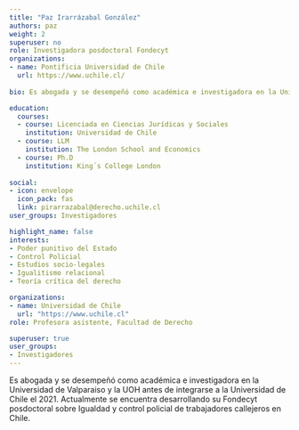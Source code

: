 ```yaml
---
title: "Paz Irarrázabal González"
authors: paz
weight: 2
superuser: no
role: Investigadora posdoctoral Fondecyt
organizations:
- name: Pontificia Universidad de Chile
  url: https://www.uchile.cl/
  
bio: Es abogada y se desempeñó como académica e investigadora en la Universidad de Valparaiso y la UOH antes de integrarse a la Universidad de Chile el 2021. Actualmente se encuentra desarrollando su Fondecyt posdoctoral sobre Igualdad y control policial de trabajadores callejeros en Chile.

education:
  courses:
  - course: Licenciada en Ciencias Jurídicas y Sociales
    institution: Universidad de Chile
  - course: LLM
    institution: The London School and Economics
  - course: Ph.D
    institution: King´s College London
    
social:
- icon: envelope
  icon_pack: fas
  link: pirarrazabal@derecho.uchile.cl
user_groups: Investigadores

highlight_name: false
interests:
- Poder punitivo del Estado
- Control Policial
- Estudios socio-legales
- Igualitismo relacional
- Teoría crítica del derecho

organizations:
- name: Universidad de Chile
  url: "https://www.uchile.cl"
role: Profesora asistente, Facultad de Derecho

superuser: true
user_groups:
- Investigadores
---
```


Es abogada y se desempeñó como académica e investigadora en la Universidad de Valparaiso y la UOH antes de integrarse a la Universidad de Chile el 2021. Actualmente se encuentra desarrollando su Fondecyt posdoctoral sobre Igualdad y control policial de trabajadores callejeros en Chile.